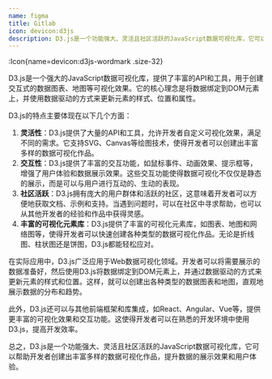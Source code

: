 ```yaml
---
name: figma
title: Gitlab
icon: devicon:d3js
description: D3.js是一个功能强大、灵活且社区活跃的JavaScript数据可视化库，它可以帮助开发者创建出丰富多样的数据可视化作品，提升数据的展示效果和用户体验。
---
```



:Icon{name=devicon:d3js-wordmark .size-32}

D3.js是一个强大的JavaScript数据可视化库，提供了丰富的API和工具，用于创建交互式的数据图表、地图等可视化效果。它的核心理念是将数据绑定到DOM元素上，并使用数据驱动的方式来更新元素的样式、位置和属性。

D3.js的特点主要体现在以下几个方面：

1. **灵活性**：D3.js提供了大量的API和工具，允许开发者自定义可视化效果，满足不同的需求。它支持SVG、Canvas等绘图技术，使得开发者可以创建出丰富多样的数据可视化作品。
2. **交互性**：D3.js提供了丰富的交互功能，如鼠标事件、动画效果、提示框等，增强了用户体验和数据展示效果。这些交互功能使得数据可视化不仅仅是静态的展示，而是可以与用户进行互动的、生动的表现。
3. **社区活跃**：D3.js拥有庞大的用户群体和活跃的社区，这意味着开发者可以方便地获取文档、示例和支持。当遇到问题时，可以在社区中寻求帮助，也可以从其他开发者的经验和作品中获得灵感。
4. **丰富的可视化元素库**：D3.js提供了丰富的可视化元素库，如图表、地图和网络图等，使得开发者可以快速创建各种类型的数据可视化作品。无论是折线图、柱状图还是饼图，D3.js都能轻松应对。

在实际应用中，D3.js广泛应用于Web数据可视化领域。开发者可以将需要展示的数据准备好，然后使用D3.js将数据绑定到DOM元素上，并通过数据驱动的方式来更新元素的样式和位置。这样，就可以创建出各种类型的数据图表和地图，直观地展示数据的分布和趋势。

此外，D3.js还可以与其他前端框架和库集成，如React、Angular、Vue等，提供更丰富的可视化效果和交互功能。这使得开发者可以在熟悉的开发环境中使用D3.js，提高开发效率。

总之，D3.js是一个功能强大、灵活且社区活跃的JavaScript数据可视化库，它可以帮助开发者创建出丰富多样的数据可视化作品，提升数据的展示效果和用户体验。
